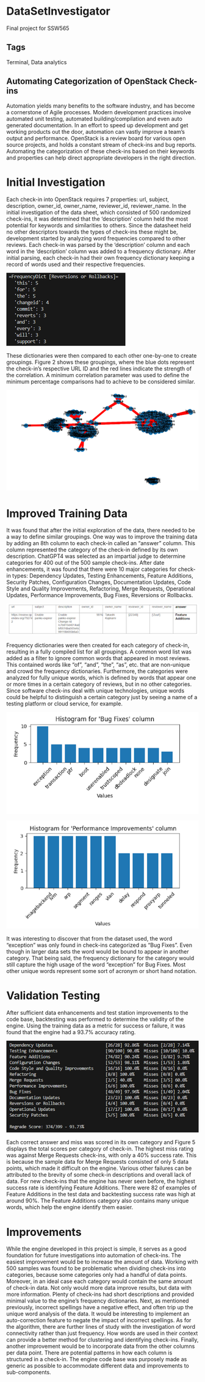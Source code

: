 # DataSetInvestigator
Final project for SSW565

## Tags
Terminal, Data analytics

## Automating Categorization of OpenStack Check-ins
Automation yields many benefits to the software industry, and has become a cornerstone of Agile processes. Modern development practices involve automated unit testing, automated building/compilation and even auto generated documentation. In an effort to speed up development and get working products out the door, automation can vastly improve a team’s output and performance. OpenStack is a review board for various open source projects, and holds a constant stream of check-ins and bug reports. Automating the categorization of these check-ins based on their keywords and properties can help direct appropriate developers in the right direction. 

# Initial Investigation
Each check-in into OpenStack requires 7 properties: url, subject, description, owner_id, owner_name, reviewer_id, reviewer_name. In the initial investigation of the data sheet, which consisted of 500 randomized check-ins, it was determined that the ‘description’ column held the most potential for keywords and similarities to others. Since the datasheet held no other descriptors towards the types of check-ins these might be, development started by analyzing word frequencies compared to other reviews. Each check-in was parsed by the ‘description’ column and each word in the ‘description’ column was added to a frequency dictionary. After initial parsing, each check-in had their own frequency dictionary keeping a record of words used and their respective frequencies. 

![Frequency dictionary example](images/frequencydict.png)

These dictionaries were then compared to each other one-by-one to create groupings. Figure 2 shows these groupings, where the blue dots represent the check-in’s respective URL ID and the red lines indicate the strength of the correlation. A minimum correlation parameter was used to define the minimum percentage comparisons had to achieve to be considered similar.

![Check-in clustering example](images/cluster.png) 

# Improved Training Data
It was found that after the initial exploration of the data, there needed to be a way to define similar groupings. One way was to improve the training data by adding an 8th column to each check-in called an “answer” column. This column represented the category of the check-in defined by its own description. ChatGPT4 was selected as an impartial judge to determine categories for 400 out of the 500 sample check-ins. After date enhancements, it was found that there were 10 major categories for check-in types: Dependency Updates, Testing Enhancements, Feature Additions, Security Patches, Configuration Changes, Documentation Updates, Code Style and Quality Improvements, Refactoring, Merge Requests, Operational Updates, Performance Improvements, Bug Fixes, Reversions or Rollbacks.

![Check-in example](images/table.png) 

Frequency dictionaries were then created for each category of check-in, resulting in a fully compiled list for all groupings. A common word list was added as a filter to ignore common words that appeared in most reviews. This contained words like “of”, “and”, “the”, “as”, etc. that are non-unique and crowd the frequency dictionaries. Furthermore, the categories were analyzed for fully unique words, which is defined by words that appear one or more times in a certain category of reviews, but in no other categories. Since software check-ins deal with unique technologies, unique words could be helpful to distinguish a certain category just by seeing a name of a testing platform or cloud service, for example. 

![Histogram Bug Fixes category](images/histogram.png) 

![Histogram Performance category](images/histogram_performance.png)

It was interesting to discover that from the dataset used, the word “exception” was only found in check-ins categorized as “Bug Fixes”. Even though in larger data sets the word would be bound to appear in another category. That being said, the frequency dictionary for the category would still capture the high usage of the word “exception” for Bug Fixes. Most other unique words represent some sort of acronym or short hand notation.

# Validation Testing
After sufficient data enhancements and test station improvements to the code base, backtesting was performed to determine the validity of the engine. Using the training data as a metric for success or failure, it was found that the engine had a 93.7% accuracy rating. 

![Backtesting](images/backtesting.png) 

Each correct answer and miss was scored in its own category and Figure 5 displays the total scores per category of check-in. The highest miss rating was against Merge Requests check-ins, with only a 40% success rate. This is because the sample data for Merge Requests consisted of only 5 data points, which made it difficult on the engine. Various other failures can be attributed to the brevity of some check-in descriptions and overall lack of data. For new check-ins that the engine has never seen before, the highest success rate is identifying Feature Additions. There were 82 of examples of Feature Additions in the test data and backtesting success rate was high at around 90%. The Feature Additions category also contains many unique words, which help the engine identify them easier.

# Improvements
While the engine developed in this project is simple, it serves as a good foundation for future investigations into automation of check-ins. The easiest improvement would be to increase the amount of data. Working with 500 samples was found to be problematic when dividing check-ins into categories, because some categories only had a handful of data points. Moreover, in an ideal case each category would contain the same amount of check-in data. Not only would more data improve results, but data with more information. Plenty of check-ins had short descriptions and provided minimal value to the engine’s frequency dictionaries. Next, as mentioned previously, incorrect spellings have a negative effect, and often trip up the unique word analysis of the data. It would be interesting to implement an auto-correction feature to negate the impact of incorrect spellings. As for the algorithm, there are further lines of study with the investigation of word connectivity rather than just frequency. How words are used in their context can provide a better method for clustering and identifying check-ins. Finally, another improvement would be to incorporate data from the other columns per data point. There are potential patterns in how each column is structured in a check-in. The engine code base was purposely made as generic as possible to accommodate different data and improvements to sub-components.


